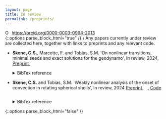 ```yaml
---
layout: page
title: In review
permalink: /preprints/
---
```

<!-- Print orcid id -->
<div itemscope itemtype="https://schema.org/Person"><a itemprop="sameAs" content="https://orcid.org/0000-0003-0994-2013" href="https://orcid.org/0000-0003-0994-2013" target="orcid.widget" rel="me noopener noreferrer" style="vertical-align:top;"><img src="https://orcid.org/sites/default/files/images/orcid_16x16.png" style="width:1em;margin-right:.5em;" alt="ORCID iD icon">https://orcid.org/0000-0003-0994-2013</a></div>
<!-- Collapsible code from https://www.endtoend.ai/tutorial/collapsible-code-blocks/ -->
{::options parse_block_html="true" /}
\
Any papers currently under review are collected here, together with links to preprints and any relevant code.

* **Skene, C.S.**, Marcotte, F. and Tobias, S.M. 'On nonlinear transitions, minimal seeds and exact solutions for the geodynamo', In review, 2024, [Preprint <img src="https://static.arxiv.org/static/browse/0.3.4/images/icons/smileybones-pixel.png" style="width:1em;">](https://arxiv.org/abs/2408.15603)  
    <details><summary markdown="span">BibTex reference</summary>
    ```
   @misc{skene_marcotte_2024,
      title={On nonlinear transitions, minimal seeds and exact solutions for the geodynamo}, 
      author={Skene, Calum S. and Marcotte, Florence and Tobias, Steven M.},
      year={2024},
      eprint={2411.05499},
      archivePrefix={arXiv},
      primaryClass={physics.flu-dyn},
      url={https://arxiv.org/abs/2411.05499}, 
   } 
   ```
   </details>

* **Skene, C.S.** and Tobias, S.M. 'Weakly nonlinear analysis of the onset of convection in rotating spherical shells', In review, 2024 [Preprint <img src="https://static.arxiv.org/static/browse/0.3.4/images/icons/smileybones-pixel.png" style="width:1em;">](https://arxiv.org/abs/2408.15603), [Code <img src="/assets/publications/github-mark-white.png" style="width:1em;">](https://github.com/csskene/wnl-onset-convection)
    <details><summary markdown="span">BibTex reference</summary>
    ```
   @misc{skene2024,
      title={Weakly nonlinear analysis of the onset of convection in rotating spherical shells}, 
      author={Skene, Calum S. and Tobias, Steven M.},
      year={2024},
      eprint={2408.15603},
      archivePrefix={arXiv},
      primaryClass={physics.flu-dyn},
      url={https://arxiv.org/abs/2408.15603}, 
   }
   ```
   </details>

{::options parse_block_html="false" /}